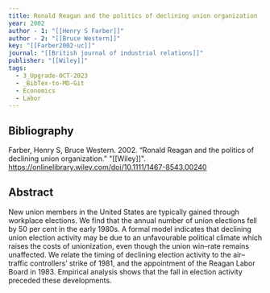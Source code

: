 ```yaml
---
title: Ronald Reagan and the politics of declining union organization
year: 2002
author - 1: "[[Henry S Farber]]"
author - 2: "[[Bruce Western]]"
key: "[[Farber2002-uc]]"
journal: "[[British journal of industrial relations]]"
publisher: "[[Wiley]]"
tags:
  - 3_Upgrade-OCT-2023
  - _BibTex-to-MD-Git
  - Economics
  - Labor
---
```


## Bibliography
Farber, Henry S, Bruce Western. 2002. “Ronald Reagan and the politics of declining union organization.” "[[Wiley]]". https://onlinelibrary.wiley.com/doi/10.1111/1467-8543.00240

## Abstract
New union members in the United States are typically gained through workplace elections. We find that the annual number of union elections fell by 50 per cent in the early 1980s. A formal model indicates that declining union election activity may be due to an unfavourable political climate which raises the costs of unionization, even though the union win–rate remains unaffected. We relate the timing of declining election activity to the air–traffic controllers’ strike of 1981, and the appointment of the Reagan Labor Board in 1983. Empirical analysis shows that the fall in election activity preceded these developments.